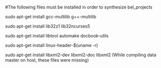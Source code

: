 #The following files must be installed in order to synthesize bel_projects

sudo apt-get install gcc-multilib g++-multilib

sudo apt-get install lib32z1 lib32ncurses5

sudo apt-get install libtool automake docbook-utils

sudo apt-get install linux-header-$(uname -r)

sudo apt-get install libxml2-dev libxml2-doc libxml2 (While compiling data master on host, these files were missing)
